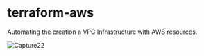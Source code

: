 # terraform-aws
Automating the creation a VPC Infrastructure with AWS resources.

![Capture22](https://user-images.githubusercontent.com/47898882/137388485-8579830b-10d0-41b6-a436-447376842f3b.JPG)

